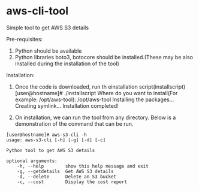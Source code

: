 # aws-cli-tool
Simple tool to get AWS S3 details

Pre-requisites:
  1. Python should be available
  2. Python libraries boto3, botocore should be installed.(These may be also installed during the installation of the tool)


Installation:
  1. Once the code is downloaded, run th einstallation script(installscript)
            [user@hostname]# ./installscript
			Where do you want to install(For example: /opt/aws-tool): /opt/aws-tool
			Installing the packages...
			Creating symlink...
			Installation completed!
            
  2. On installation, we can run the tool from any directory. Below is a demonstration of the command that can be run.
    
  	[user@hostname]# aws-s3-cli -h
	usage: aws-s3-cli [-h] [-g] [-d] [-c]
	
	Python tool to get AWS S3 details
	
	optional arguments:
		-h, --help        show this help message and exit
		-g, --getdetails  Get AWS S3 details
		-d, --delete      Delete an S3 bucket
		-c, --cost        Display the cost report
